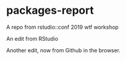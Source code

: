 # packages-report

A repo from rstudio::conf 2019 wtf workshop

An edit from RStudio

Another edit, now from Github in the browser.
